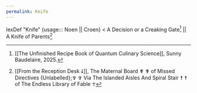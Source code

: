 ```yaml
---
permalink: Knife
---
```

lexDef "Knife" {usage::: Noen || Croen} < A Decision or a Creaking Gate[^KnifeNoen] || A Knife of Parents[^KnifeCroen]

[^KnifeNoen]: [[The Unfinished Recipe Book of Quantum Culinary Science]], Sunny Baudelaire, 2025.
[^KnifeCroen]: [[From the Reception Desk 𐕣]], The Maternal Board ✟ ✟ of Missed Directives {Unlabelled};✞ ✞ Via The Islanded Aisles And Spiral Stair ☨ ☨ of The Endless Library of Fable ☥
